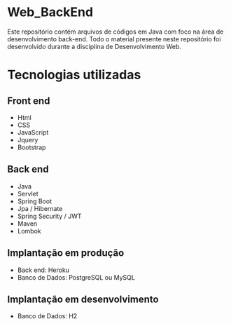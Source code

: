 # Web_BackEnd
Este repositório contém arquivos de códigos em Java com foco na área de desenvolvimento back-end. Todo o material presente neste repositório foi desenvolvido durante a disciplina de Desenvolvimento Web.

# Tecnologias utilizadas
## Front end
- Html
- CSS
- JavaScript
- Jquery
- Bootstrap

## Back end
- Java
- Servlet
- Spring Boot
- Jpa / Hibernate
- Spring Security / JWT
- Maven
- Lombok

## Implantação em produção
- Back end: Heroku
- Banco de Dados: PostgreSQL ou MySQL

## Implantação em desenvolvimento
- Banco de Dados: H2
